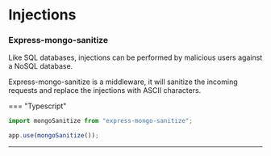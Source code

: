 # Injections

### Express-mongo-sanitize

Like SQL databases, injections can be performed by malicious users against a NoSQL database.

Express-mongo-sanitize is a middleware, it will sanitize the incoming requests and replace the injections with ASCII characters.

=== "Typescript"

```typescript
import mongoSanitize from "express-mongo-sanitize";

app.use(mongoSanitize());
```

<hr/>
